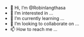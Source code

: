 - 👋 Hi, I’m @Robinlangthasa
- 👀 I’m interested in ...
- 🌱 I’m currently learning ...
- 💞️ I’m looking to collaborate on ...
- 📫 How to reach me ...

<!---
Robinlangthasa/Robinlangthasa is a ✨ special ✨ repository because its `README.md` (this file) appears on your GitHub profile.
You can click the Preview link to take a look at your changes.
--->
